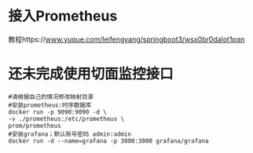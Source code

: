 # 接入Prometheus 
教程https://www.yuque.com/leifengyang/springboot3/wsx0br0dalot1pqn
# 还未完成使用切面监控接口

```shell
#请根据自己的情况修改映射目录
#安装prometheus:时序数据库
docker run -p 9090:9090 -d \
-v ./prometheus:/etc/prometheus \
prom/prometheus
#安装grafana；默认账号密码 admin:admin
docker run -d --name=grafana -p 3000:3000 grafana/grafana
```

